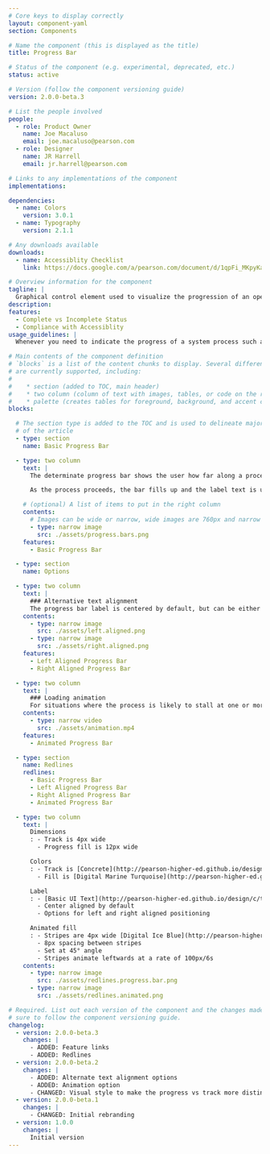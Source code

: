 ```yaml
---
# Core keys to display correctly
layout: component-yaml
section: Components

# Name the component (this is displayed as the title)
title: Progress Bar

# Status of the component (e.g. experimental, deprecated, etc.)
status: active

# Version (follow the component versioning guide)
version: 2.0.0-beta.3

# List the people involved
people:
  - role: Product Owner
    name: Joe Macaluso
    email: joe.macaluso@pearson.com
  - role: Designer
    name: JR Harrell
    email: jr.harrell@pearson.com

# Links to any implementations of the component
implementations:

dependencies:
  - name: Colors
    version: 3.0.1
  - name: Typography
    version: 2.1.1

# Any downloads available
downloads:
  - name: Accessiblity Checklist
    link: https://docs.google.com/a/pearson.com/document/d/1qpFi_MKpyKa8oqrQCfQnIxjQKNrZ5KRnpaZn2oNhf20/edit?usp=sharing

# Overview information for the component
tagline: |
  Graphical control element used to visualize the progression of an operation such as course copy, course setup, or assignment creation.
description:
features:
  - Complete vs Incomplete Status
  - Compliance with Accessiblity
usage_guidelines: |
  Whenever you need to indicate the progress of a system process such as uploading a file, copying a course, etc. use the Progress Bar to provide feedback to the user. This component should generally not be used to present a static "progress", prefer instead a single bar chart or similar design.

# Main contents of the component definition
# `blocks` is a list of the content chunks to display. Several different types
# are currently supported, including:
#
#    * section (added to TOC, main header)
#    * two column (column of text with images, tables, or code on the right)
#    * palette (creates tables for foreground, background, and accent colors)
blocks:

  # The section type is added to the TOC and is used to delineate major chunks
  # of the article
  - type: section
    name: Basic Progress Bar

  - type: two column
    text: |
      The determinate progress bar shows the user how far along a process with a known start and end point has progressed. For processes with an unknown end point, use the [Loading Indicator](/design/c/loading-indicator) instead.

      As the process proceeds, the bar fills up and the label text is updated. The formatting of the label should be contextual. For example, if you are measuring time, the label might read "5 Minutes Remaining."

    # (optional) A list of items to put in the right column
    contents:
      # Images can be wide or narrow, wide images are 760px and narrow are 370px
      - type: narrow image
        src: ./assets/progress.bars.png
    features:
      - Basic Progress Bar

  - type: section
    name: Options

  - type: two column
    text: |
      ### Alternative text alignment
      The progress bar label is centered by default, but can be either left or right aligned if needed.
    contents:
      - type: narrow image
        src: ./assets/left.aligned.png
      - type: narrow image
        src: ./assets/right.aligned.png
    features:
      - Left Aligned Progress Bar
      - Right Aligned Progress Bar

  - type: two column
    text: |
      ### Loading animation
      For situations where the process is likely to stall at one or more points for more than a second or two, an animation can be used to indicate that the system is still functioning.
    contents:
      - type: narrow video
        src: ./assets/animation.mp4
    features:
      - Animated Progress Bar

  - type: section
    name: Redlines
    redlines:
      - Basic Progress Bar
      - Left Aligned Progress Bar
      - Right Aligned Progress Bar
      - Animated Progress Bar

  - type: two column
    text: |
      Dimensions
      : - Track is 4px wide
        - Progress fill is 12px wide

      Colors
      : - Track is [Concrete](http://pearson-higher-ed.github.io/design/c/colors/v3.0.1/#colors--concrete)
        - Fill is [Digital Marine Turquoise](http://pearson-higher-ed.github.io/design/c/colors/v3.0.1/#colors--digital-marine-turquoise)

      Label
      : - [Basic UI Text](http://pearson-higher-ed.github.io/design/c/typography/v2.1.1/#typography--basic-ui-text) in [Charcoal](http://pearson-higher-ed.github.io/design/c/colors/v3.0.1/#colors--charcoal)
        - Center aligned by default
        - Options for left and right aligned positioning

      Animated fill
      : - Stripes are 4px wide [Digital Ice Blue](http://pearson-higher-ed.github.io/design/c/colors/v3.0.1/#colors--digital-ice-blue)
        - 8px spacing between stripes
        - Set at 45° angle
        - Stripes animate leftwards at a rate of 100px/6s
    contents:
      - type: narrow image
        src: ./assets/redlines.progress.bar.png
      - type: narrow image
        src: ./assets/redlines.animated.png

# Required. List out each version of the component and the changes made. Make
# sure to follow the component versioning guide.
changelog:
  - version: 2.0.0-beta.3
    changes: |
      - ADDED: Feature links
      - ADDED: Redlines
  - version: 2.0.0-beta.2
    changes: |
      - ADDED: Alternate text alignment options
      - ADDED: Animation option
      - CHANGED: Visual style to make the progress vs track more distinct
  - version: 2.0.0-beta.1
    changes: |
      - CHANGED: Initial rebranding
  - version: 1.0.0
    changes: |
      Initial version
---
```

